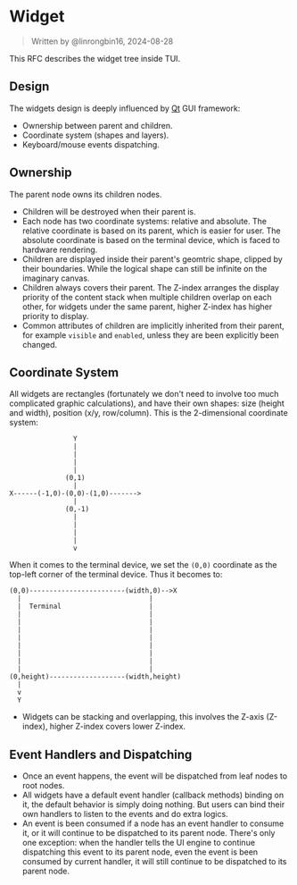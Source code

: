# Widget

> Written by @linrongbin16, 2024-08-28

This RFC describes the widget tree inside TUI.

## Design

The widgets design is deeply influenced by [Qt](https://www.qt.io/) GUI framework:

- Ownership between parent and children.
- Coordinate system (shapes and layers).
- Keyboard/mouse events dispatching.

## Ownership

The parent node owns its children nodes.

- Children will be destroyed when their parent is.
- Each node has two coordinate systems: relative and absolute. The relative coordinate is based on its parent, which is easier for user. The absolute coordinate is based on the terminal device, which is faced to hardware rendering.
- Children are displayed inside their parent's geomtric shape, clipped by their boundaries. While the logical shape can still be infinite on the imaginary canvas.
- Children always covers their parent. The Z-index arranges the display priority of the content stack when multiple children overlap on each other, for widgets under the same parent, higher Z-index has higher priority to display.
- Common attributes of children are implicitly inherited from their parent, for example `visible` and `enabled`, unless they are been explicitly been changed.

## Coordinate System

All widgets are rectangles (fortunately we don't need to involve too much complicated graphic calculations), and have their own shapes: size (height and width), position (x/y, row/column). This is the 2-dimensional coordinate system:

```text
                Y
                |
                |
                |
                |
              (0,1)
                |
X------(-1,0)-(0,0)-(1,0)------->
                |
              (0,-1)
                |
                |
                |
                |
                v
```

When it comes to the terminal device, we set the `(0,0)` coordinate as the top-left corner of the terminal device. Thus it becomes to:

```text
(0,0)------------------------(width,0)-->X
  |                                |
  |  Terminal                      |
  |                                |
  |                                |
  |                                |
  |                                |
  |                                |
  |                                |
  |                                |
  |                                |
(0,height)-------------------(width,height)
  |
  v
  Y
```

- Widgets can be stacking and overlapping, this involves the Z-axis (Z-index), higher Z-index covers lower Z-index.

## Event Handlers and Dispatching

- Once an event happens, the event will be dispatched from leaf nodes to root nodes.
- All widgets have a default event handler (callback methods) binding on it, the default behavior is simply doing nothing. But users can bind their own handlers to listen to the events and do extra logics.
- An event is been consumed if a node has an event handler to consume it, or it will continue to be dispatched to its parent node. There's only one exception: when the handler tells the UI engine to continue dispatching this event to its parent node, even the event is been consumed by current handler, it will still continue to be dispatched to its parent node.

